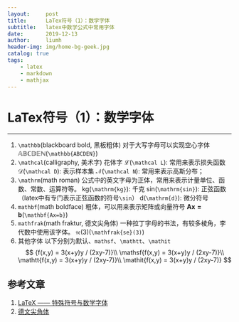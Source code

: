 ```yaml
---
layout:     post
title:      LaTex符号（1）：数学字体
subtitle:   latex中数学公式中常用字体
date:       2019-12-13
author:     liumh
header-img: img/home-bg-geek.jpg
catalog: true
tags:
    - latex
    - markdown
    - mathjax
---
```


# LaTex符号（1）：数学字体

---

1. `\mathbb`(blackboard bold, 黑板粗体)
    对于大写字母可以实现空心字体
    $\mathbb{ABCDEN}$(`\mathbb{ABCDEN}`) 
2. `\mathcal`(calligraphy, 美术字)
    花体字
    $\mathcal L$(`\mathcal L`): 常用来表示损失函数
    $\mathcal D$(`\mathcal D`): 表示样本集
    $\mathcal N$(`\mathcal N`): 常用来表示高斯分布；
3. `\mathrm`(math roman)
    公式中的英文字母为正体，常用来表示计量单位、函数、常数、运算符等。
    $\mathrm{kg}$(`\mathrm{kg}`): 千克
    $\mathrm{sin}$(`\mathrm{sin}`): 正弦函数（latex中有专门表示正弦函数的符号`\sin`）
    $\mathrm{d}$(`\mathrm{d}`): 微分符号
4. `mathbf`(math boldface)
    粗体，可以用来表示矩阵或向量符号
    $\mathbf{Ax=b}$(`\mathbf{Ax=b}`)
5. `mathfrak`(math fraktur, 德文尖角体)
    一种拉丁字母的书法，有较多棱角，李代数中使用该字体。
    $\mathfrak{se}(3)$(`\mathfrak{se}(3)`)
6. 其他字体
以下分别为默认、`mathsf`、`\mathtt`、`\mathit`
$$
{f(x,y) = 3(x+y)y / (2xy-7)}\\
\mathsf{f(x,y) = 3(x+y)y / (2xy-7)}\\
\mathtt{f(x,y) = 3(x+y)y / (2xy-7)}\\
\mathit{f(x,y) = 3(x+y)y / (2xy-7)}
$$

## 参考文章
1. [LaTeX —— 特殊符号与数学字体](https://blog.csdn.net/lanchunhui/article/details/54633576)
2. [德文尖角体](https://zh.wikipedia.org/wiki/%E5%BE%B7%E6%96%87%E5%B0%96%E8%A7%92%E9%AB%94)